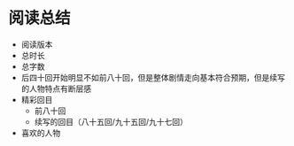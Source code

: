 # 阅读总结

* 阅读版本
* 总时长
* 总字数
* 后四十回开始明显不如前八十回，但是整体剧情走向基本符合预期，但是续写的人物特点有断层感
* 精彩回目
  * 前八十回
  * 续写的回目（八十五回/九十五回/九十七回）
* 喜欢的人物

